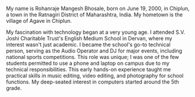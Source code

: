 My name is Rohanraje Mangesh Bhosale, born on June 19, 2000, in Chiplun, a town in the Ratnagiri District of Maharashtra, India. My hometown is the village of Agave in Chiplun.

My fascination with technology began at a very young age. I attended S.V. Joshi Charitable Trust's English Medium School in Dervan, where my interest wasn't just academic. I became the school's go-to technical person, serving as the Audio Operator and DJ for major events, including national sports competitions. This role was unique; I was one of the few students permitted to use a phone and laptop on campus due to my technical responsibilities. This early hands-on experience taught me practical skills in music editing, video editing, and photography for school functions. My deep-seated interest in computers started around the 5th grade.
